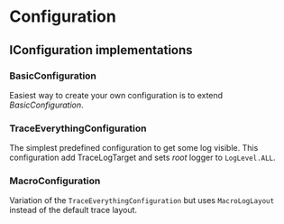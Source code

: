 # Configuration

## IConfiguration implementations

### BasicConfiguration

Easiest way to create your own configuration is to extend *BasicConfiguration*.

### TraceEverythingConfiguration

The simplest predefined configuration to get some log visible. This configuration add TraceLogTarget and sets *root* logger to `LogLevel.ALL`.

### MacroConfiguration

Variation of the `TraceEverythingConfiguration` but uses `MacroLogLayout` instead of the default trace layout.
